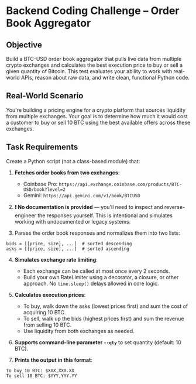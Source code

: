 # Backend Coding Challenge – Order Book Aggregator

## Objective

Build a BTC-USD order book aggregator that pulls live data from multiple crypto exchanges and calculates the best execution price to buy or sell a given quantity of Bitcoin. This test evaluates your ability to work with real-world APIs, reason about raw data, and write clean, functional Python code.

## Real-World Scenario

You're building a pricing engine for a crypto platform that sources liquidity from multiple exchanges. Your goal is to determine how much it would cost a customer to buy or sell 10 BTC using the best available offers across these exchanges.

## Task Requirements

Create a Python script (not a class-based module) that:

1. **Fetches order books from two exchanges**:

   * Coinbase Pro: `https://api.exchange.coinbase.com/products/BTC-USD/book?level=2`
   * Gemini: `https://api.gemini.com/v1/book/BTCUSD`

2. **❗ No documentation is provided** — you'll need to inspect and reverse-engineer the responses yourself. This is intentional and simulates working with undocumented or legacy systems.

3. Parses the order book responses and normalizes them into two lists:

```text
bids = [[price, size], ...]  # sorted descending
asks = [[price, size], ...]  # sorted ascending
```

4. **Simulates exchange rate limiting**:
   * Each exchange can be called at most once every 2 seconds.
   * Build your own RateLimiter using a decorator, a closure, or other approach. No `time.sleep()` delays allowed in core logic.

5. **Calculates execution prices**:
   * To buy, walk down the asks (lowest prices first) and sum the cost of acquiring 10 BTC.
   * To sell, walk up the bids (highest prices first) and sum the revenue from selling 10 BTC.
   * Use liquidity from both exchanges as needed.

6. **Supports command-line parameter `--qty`** to set quantity (default: 10 BTC).

7. **Prints the output in this format**:

```text
To buy 10 BTC: $XXX,XXX.XX
To sell 10 BTC: $YYY,YYY.YY
```
